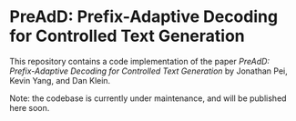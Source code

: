 # PreAdD: Prefix-Adaptive Decoding for Controlled Text Generation

This repository contains a code implementation of the paper *PreAdD: Prefix-Adaptive Decoding for Controlled Text Generation* by Jonathan Pei, Kevin Yang, and Dan Klein. 

Note: the codebase is currently under maintenance, and will be published here soon.
